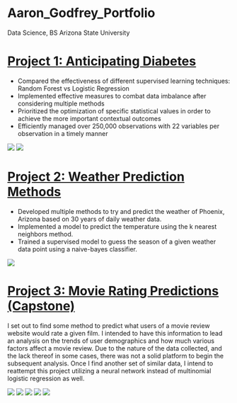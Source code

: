 # Aaron_Godfrey_Portfolio
Data Science, BS
Arizona State University

# [Project 1: Anticipating Diabetes](https://github.com/ap4godfrey227/PredictingDiabetes.git)
* Compared the effectiveness of different supervised learning techniques: Random Forest vs Logistic Regression
* Implemented effective measures to combat data imbalance after considering multiple methods
* Prioritized the optimization of specific statistical values in order to achieve the more important contextual outcomes
* Efficiently managed over 250,000 observations with 22 variables per observation in a timely manner

![](/images/DiabetesLRImages.PNG)
![](/images/DiabetesRFImages.PNG)


# [Project 2: Weather Prediction Methods](https://github.com/ap4godfrey227/Machine-Learning-Project-1.git)
* Developed multiple methods to try and predict the weather of Phoenix, Arizona based on 30 years of daily weather data.
* Implemented a model to predict the temperature using the k nearest neighbors method.
* Trained a supervised model to guess the season of a given weather data point using a naive-bayes classifier.

![](/images/weatherImages.PNG)

# [Project 3: Movie Rating Predictions (Capstone)](https://github.com/ap4godfrey227/CapstoneProject.git)
I set out to find some method to predict what users of a movie review website would rate a given film. I intended to have this information to lead an analysis on the trends of user demographics and how much various factors affect a movie review. Due to the nature of the data collected, and the lack thereof in some cases, there was not a solid platform to begin the subsequent analysis. Once I find another set of similar data, I intend to reattempt this project utilizing a neural network instead of multinomial logistic regression as well.

![](/images/1starRatingByAge.png)
![](/images/2starRatingByAge.png)
![](/images/3starRatingByAge.png)
![](/images/4starRatingByAge.png)
![](/images/5starRatingByAge.png)

